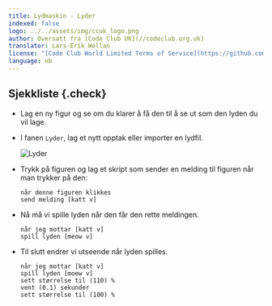 ```yaml
---
title: Lydmaskin - Lyder
indexed: false
logo: ../../assets/img/ccuk_logo.png
author: Oversatt fra [Code Club UK](//codeclub.org.uk)
translator: Lars-Erik Wollan
license: "[Code Club World Limited Terms of Service](https://github.com/CodeClub/scratch-curriculum/blob/master/LICENSE.md)"
language: nb
---
```


## Sjekkliste {.check}

+ Lag en ny figur og se om du klarer å få den til å se ut som den
  lyden du vil lage.

+ I fanen `Lyder`, lag et nytt opptak eller importer en lydfil.

  ![Lyder](sound-sample.png)

+ Trykk på figuren og lag et skript som sender en melding til figuren
  når man trykker på den:

  ```blocks
  når denne figuren klikkes
  send melding [katt v]
  ```

+ Nå må vi spille lyden når den får den rette meldingen.

  ```blocks
  når jeg mottar [katt v]
  spill lyden [meow v]
  ```

+ Til slutt endrer vi utseende når lyden spilles.

  ```blocks
  når jeg mottar [katt v]
  spill lyden [moew v]
  sett størrelse til (110) %
  vent (0.1) sekunder
  sett størrelse til (100) %
  ```
